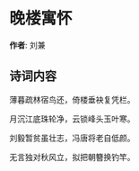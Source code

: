 # 晚楼寓怀

**作者**: 刘兼

## 诗词内容

薄暮疏林宿鸟还，倚楼垂袂复凭栏。

月沉江底珠轮净，云锁峰头玉叶寒。

刘毅暂贫虽壮志，冯唐将老自低颜。

无言独对秋风立，拟把朝簪换钓竿。

